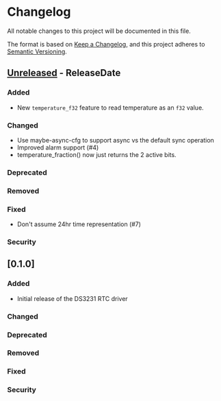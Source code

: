 # Changelog

All notable changes to this project will be documented in this file.

The format is based on [Keep a Changelog](https://keepachangelog.com/en/1.0.0/),
and this project adheres to [Semantic Versioning](https://semver.org/spec/v2.0.0.html).

<!-- next-header -->

## [Unreleased] - ReleaseDate

### Added

- New `temperature_f32` feature to read temperature as an `f32` value.

### Changed

- Use maybe-async-cfg to support async vs the default sync operation
- Improved alarm support (#4)
- temperature_fraction() now just returns the 2 active bits.

### Deprecated

### Removed

### Fixed

- Don't assume 24hr time representation (#7)

### Security

## [0.1.0]

### Added

- Initial release of the DS3231 RTC driver

### Changed

### Deprecated

### Removed

### Fixed

### Security

<!-- next-url -->
[Unreleased]: https://github.com/user/ds3231-rs/compare/v0.1.0...HEAD
